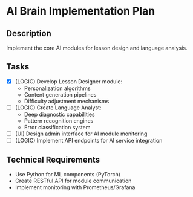 # AI Brain Implementation Plan

## Description
Implement the core AI modules for lesson design and language analysis.

## Tasks
- [x] (LOGIC) Develop Lesson Designer module:
  - Personalization algorithms
  - Content generation pipelines
  - Difficulty adjustment mechanisms
- [ ] (LOGIC) Create Language Analyst:
  - Deep diagnostic capabilities
  - Pattern recognition engines
  - Error classification system
- [ ] (UI) Design admin interface for AI module monitoring
- [ ] (LOGIC) Implement API endpoints for AI service integration

## Technical Requirements
- Use Python for ML components (PyTorch)
- Create RESTful API for module communication
- Implement monitoring with Prometheus/Grafana